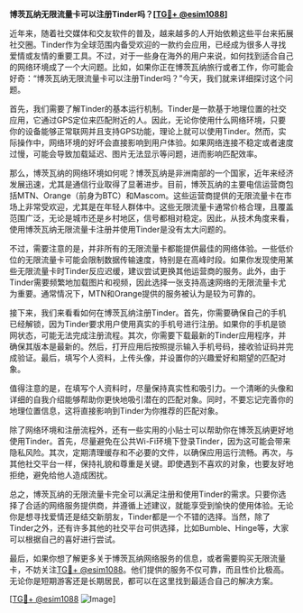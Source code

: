 **博茨瓦纳无限流量卡可以注册Tinder吗？[[TG💪+ @esim1088](https://t.me/s/esim1088)]**

近年来，随着社交媒体和交友软件的普及，越来越多的人开始依赖这些平台来拓展社交圈。Tinder作为全球范围内备受欢迎的一款约会应用，已经成为很多人寻找爱情或友情的重要工具。不过，对于一些身在海外的用户来说，如何找到适合自己的网络环境成了一个大问题。比如，如果你正在博茨瓦纳旅行或者工作，你可能会好奇：“博茨瓦纳无限流量卡可以注册Tinder吗？”今天，我们就来详细探讨这个问题。

首先，我们需要了解Tinder的基本运行机制。Tinder是一款基于地理位置的社交应用，它通过GPS定位来匹配附近的人。因此，无论你使用什么网络环境，只要你的设备能够正常联网并且支持GPS功能，理论上就可以使用Tinder。然而，实际操作中，网络环境的好坏会直接影响到用户体验。如果网络连接不稳定或者速度过慢，可能会导致加载延迟、图片无法显示等问题，进而影响匹配效率。

那么，博茨瓦纳的网络环境如何呢？博茨瓦纳是非洲南部的一个国家，近年来经济发展迅速，尤其是通信行业取得了显著进步。目前，博茨瓦纳的主要电信运营商包括MTN、Orange（前身为BTC）和Mascom。这些运营商提供的无限流量卡在市场上非常受欢迎，尤其是在年轻人群体中。这些无限流量卡通常价格合理，且覆盖范围广泛，无论是城市还是乡村地区，信号都相对稳定。因此，从技术角度来看，使用博茨瓦纳无限流量卡注册并使用Tinder是没有太大问题的。

不过，需要注意的是，并非所有的无限流量卡都能提供最佳的网络体验。一些低价位的无限流量卡可能会限制数据传输速度，特别是在高峰时段。如果你发现使用某些无限流量卡时Tinder反应迟缓，建议尝试更换其他运营商的服务。此外，由于Tinder需要频繁地加载图片和视频，因此选择一张支持高速网络的无限流量卡尤为重要。通常情况下，MTN和Orange提供的服务被认为是较为可靠的。

接下来，我们来看看如何在博茨瓦纳注册Tinder。首先，你需要确保自己的手机已经解锁，因为Tinder要求用户使用真实的手机号进行注册。如果你的手机是锁网状态，可能无法完成注册流程。其次，你需要下载最新的Tinder应用程序，并确保其版本是最新的。然后，打开应用后按照提示输入手机号码，接收验证码并完成验证。最后，填写个人资料，上传头像，并设置你的兴趣爱好和期望的匹配对象。

值得注意的是，在填写个人资料时，尽量保持真实性和吸引力。一个清晰的头像和详细的自我介绍能够帮助你更快地吸引潜在的匹配对象。同时，不要忘记完善你的地理位置信息，这将直接影响到Tinder为你推荐的匹配对象。

除了网络环境和注册流程外，还有一些实用的小贴士可以帮助你在博茨瓦纳更好地使用Tinder。首先，尽量避免在公共Wi-Fi环境下登录Tinder，因为这可能会带来隐私风险。其次，定期清理缓存和不必要的文件，以确保应用运行流畅。再次，与其他社交平台一样，保持礼貌和尊重是关键。即使遇到不喜欢的对象，也要友好地拒绝，避免给他人造成困扰。

总之，博茨瓦纳的无限流量卡完全可以满足注册和使用Tinder的需求。只要你选择了合适的网络服务提供商，并遵循上述建议，就能享受到愉快的使用体验。无论你是想寻找爱情还是结交新朋友，Tinder都是一个不错的选择。当然，除了Tinder之外，还有许多其他的社交平台可供选择，比如Bumble、Hinge等，大家可以根据自己的喜好进行尝试。

最后，如果你想了解更多关于博茨瓦纳网络服务的信息，或者需要购买无限流量卡，不妨关注[TG💪+ @esim1088](https://t.me/s/esim1088)。他们提供的服务不仅可靠，而且性价比极高。无论你是短期游客还是长期居民，都可以在这里找到最适合自己的解决方案。

[[TG💪+ @esim1088](https://t.me/s/esim1088) ![Image](https://i.postimg.cc/4NQfJmqS/Snipaste-2025-05-13-00-14-12.png)]